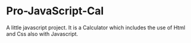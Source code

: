 # Pro-JavaScript-Cal

A little javascript project. It is a Calculator which includes the use of Html and Css also with Javascript.
